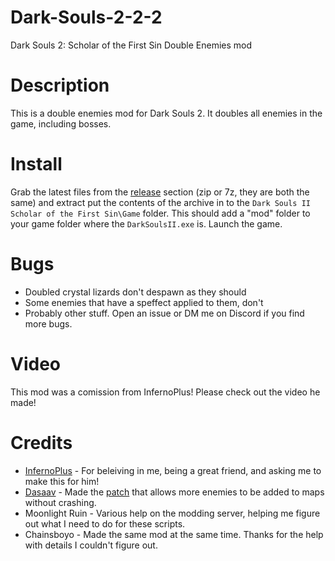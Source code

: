 # Dark-Souls-2-2-2
Dark Souls 2: Scholar of the First Sin Double Enemies mod

# Description
This is a double enemies mod for Dark Souls 2. It doubles all enemies in the game, including bosses.

# Install
Grab the latest files from the [release](https://github.com/Nordgaren/Dark-Souls-2-2-2/releases) section (zip or 7z, they are both the same) and extract put the contents of the archive in to the `Dark Souls II Scholar of the First Sin\Game` folder. This should add a "mod" folder to your game folder where the `DarkSoulsII.exe` is. Launch the game.

# Bugs
* Doubled crystal lizards don't despawn as they should
* Some enemies that have a speffect applied to them, don't
* Probably other stuff. Open an issue or DM me on Discord if you find more bugs.

# Video
This mod was a comission from InfernoPlus! Please check out the video he made!

# Credits
* [InfernoPlus](https://www.youtube.com/@InfernoPlus) - For beleiving in me, being a great friend, and asking me to make this for him!
* [Dasaav](https://github.com/Dasaav-dsv) - Made the [patch](https://github.com/Dasaav-dsv/ds2s-heap-x) that allows more enemies to be added to maps without crashing.
* Moonlight Ruin - Various help on the modding server, helping me figure out what I need to do for these scripts.
* Chainsboyo - Made the same mod at the same time. Thanks for the help with details I couldn't figure out.
